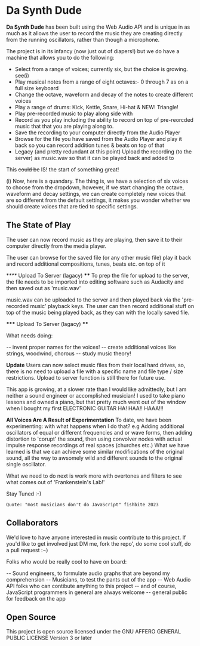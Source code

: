 # Da Synth Dude

**Da Synth Dude** has been built using the Web Audio API and is unique in as much as
it allows the user to record the music they are creating directly from the running
oscillators, rather than though a microphone.

The project is in its infancy (now just out of diapers!) but we do have a machine that allows you to do the
following:

- Select from a range of voices; currently six, but the choice is growing. see(i)
- Play musical notes from a range of eight octaves:- 0 through 7 as on a full size
  keyboard
- Change the octave, waveform and decay of the notes to create different voices
- Play a range of drums: Kick, Kettle, Snare, Hi-hat & NEW! Triangle!
- Play pre-recorded music to play along side with
- Record as you play including the ability to record on top of pre-reorcded music that
  that you are playing along to.
- Save the recording to your computer directly from the Audio Player
- Browse for the file you have saved from the Audio Player and play it back so you can record addition tunes & beats on top of that
- Legacy (and pretty redundant at this point) Upload the recording (to the server) as music.wav so that it can be played back and added to

This ~~could be~~ IS! the start of something great!

(i) Now, here is a quandary. The thing is, we have a selection of six voices to choose from the dropdown, however, if we start changing the octave, waveform and decay settings, we can create completely new voices that are so different from the default settings, it makes you wonder whether we should create voices that are tied to specific settings.

## The State of Play

The user can now record music as they are playing, then save it to their computer directly from the media player.

The user can browse for the saved file (or any other music file) play it back and record additional compositions, tunes, beats etc. on top of it

**\*\*\** Upload To Server (lagacy) **\*\***
To prep the file for upload to the server, the file needs to be imported into editing software such as Audacity and then saved out as 'music.wav'

music.wav can be uploaded to the server and then played back via the 'pre-recorded music' playback keys. The user can then record additional stuff on top of the music being played back, as they can with the locally saved file.

**\*\*\*** Upload To Server (lagacy) **\*\***

What needs doing:

-- invent proper names for the voices!
-- create additional voices like strings, woodwind, chorous
-- study music theory!

**Update**
Users can now select music files from their local hard drives, so, there is no need to upload a file with a specific name and file type / size restrictions. Upload to server function is still there for future use.

This app is growing, at a slower rate than I would like admittedly, but I am neither a sound engineer or accomplished musician! I used to take piano lessons and owned a piano, but that pretty much went out of the window when I bought my first ELECTRONIC GUITAR HA! HAA!! HAAA!!!

**All Voices Are A Result of Experimentation** To date, we have been experimenting: with what happens when I do that? e.g Adding additional oscillators of equal or different frequencies and or wave forms, then adding distortion to 'corupt' the sound, then using convolver nodes with actual impulse response recordings of real spaces (churches etc.) What we have learned is that we can achieve some similar modifications of the original sound, all the way to awsomely wild and different sounds to the original single oscillator.

What we need to do next is work more with overtones and filters to see what comes out of 'Frankenstein's Lab!'

Stay Tuned :-)

    Quote: "most musicians don't do JavaScript" fishbite 2023

## Collaborators

We'd love to have anyone interested in music contribute to this project. If you'd like
to get involved just DM me, fork the repo', do some cool stuff, do a pull request :¬)

Folks who would be really cool to have on board:

-- Sound engineers, to formulate audio graphs that are beyond my comprehension
-- Musicians, to test the pants out of the app
-- Web Audio API folks who can contibute anything to this project
-- and of course, JavaScript programmers in general are always welcome
-- general public for feedback on the app

## Open Source

This project is open source licensed under the
GNU AFFERO GENERAL PUBLIC LICENSE Version 3 or later
